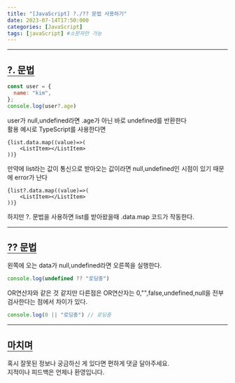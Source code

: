 ```yaml
---
title: "[JavaScript] ?./?? 문법 사용하기"
date: 2023-07-14T17:50:000
categories: [JavaScript]
tags: [javaScript] #소문자만 가능
---
```


---

## <b style="border-bottom:2px solid gray" class="h2">?. 문법</b>

```js
const user = {
  name: "kim",
};
console.log(user?.age)
```
user가 null,undefined라면 .age가 아닌 바로 undefined를 반환한다<br/>
활용 예시로 TypeScript를 사용한다면

```tsx
{list.data.map((value)=>(
    <ListItem></ListItem>
))}
```

만약에 list라는 값이 통신으로 받아오는 값이라면 null,undefined인 시점이 있기 때문에 error가 난다

```tsx
{list?.data.map((value)=>(
    <ListItem></ListItem>
))}
```
하지만 ?. 문법을 사용하면 list를 받아왔을때 .data.map 코드가 작동한다.

***

## <b style="border-bottom:2px solid gray" class="h2">?? 문법</b>

왼쪽에 오는 data가 null,undefined라면 오른쪽을 실행한다.

```js
console.log(undefined ?? "로딩중")
```

OR연산자와 같은 것 같지만 다른점은 OR연산자는 0,"",false,undefined,null을 전부 검사한다는 점에서 차이가 있다.

```js
console.log(0 || "로딩중") // 로딩중
```

---

## <b style="border-bottom:2px solid gray"><b>마치며</b></b>

<P>혹시 잘못된 정보나 궁금하신 게 있다면 편하게 댓글 달아주세요.<br/>
지적이나 피드백은 언제나 환영입니다.</p>
